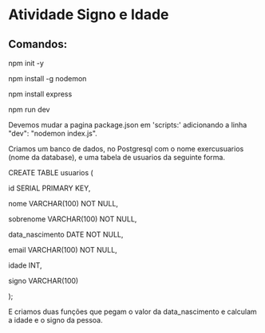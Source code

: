 <h1 aling='center'>Atividade Signo e Idade</h1>
<h2>Comandos:</h2>
<p>npm init -y</p>
<p>npm install -g nodemon</p>
<p>npm install express</p>
<p>npm run dev</p>
<p>Devemos mudar a pagina package.json em 'scripts:' adicionando a linha "dev": "nodemon index.js".</p>
<div color='pink'>
<p>Criamos um banco de dados, no Postgresql com o nome exercusuarios (nome da database), e uma tabela de usuarios da seguinte forma. </p>
<p>CREATE TABLE usuarios ( </p>
<p> id SERIAL PRIMARY KEY,</p>
<p> nome VARCHAR(100) NOT NULL,</p>
<p> sobrenome VARCHAR(100) NOT NULL,</p>
<p> data_nascimento DATE NOT NULL,</p>
<p> email VARCHAR(100) NOT NULL,</p>
<p> idade INT,</p>
 <p></p>signo VARCHAR(100)</p>
 <p>); </p>
 </div>
 <p>E criamos duas funções que pegam o valor da data_nascimento e calculam a idade e o signo da pessoa.</p>
